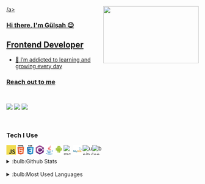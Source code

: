 <a href="https://giphy.com/stories/which-witch-are-you-925a1e5b-043c"><img src="https://media.giphy.com/media/1xbEpYJ8svLKo/giphy.gif " align="right" height="150" width="250"> /a>

### Hi there, I'm Gülşah :blush: 

## Frontend Developer

- 🌱  I’m addicted to learning and growing every day

### Reach out to me
<br/>

[<img  width="22" src="https://unpkg.com/simple-icons@v5/icons/linkedin.svg" />][linkedin]
[<img  width="22" src="https://unpkg.com/simple-icons@v5/icons/hackerrank.svg" />][hackerrank]
[<img  width="22" src="https://unpkg.com/simple-icons@v5/icons/instagram.svg" />][instagram]

<br/>

### Tech I Use

<img align="left" src="https://raw.githubusercontent.com/github/explore/80688e429a7d4ef2fca1e82350fe8e3517d3494d/topics/javascript/javascript.png" width="25" height="25">
<img align="left" src="https://raw.githubusercontent.com/devicons/devicon/master/icons/html5/html5-original-wordmark.svg" alt="html5" width="25" height="25">
<img align="left" src="https://raw.githubusercontent.com/devicons/devicon/master/icons/css3/css3-original-wordmark.svg" alt="css3" width="25" height="25">
<img align="left" src="https://raw.githubusercontent.com/devicons/devicon/master/icons/csharp/csharp-original.svg" alt="csharp" width="25" height="25">
<img align="left" src="https://raw.githubusercontent.com/devicons/devicon/master/icons/java/java-original.svg" alt="java" width="25" height="25">
<img align="left" src="https://raw.githubusercontent.com/devicons/devicon/master/icons/android/android-original-wordmark.svg" alt="android" width="25" height="25">
<img align="left" src="https://www.svgrepo.com/show/303229/microsoft-sql-server-logo.svg" alt="mssql" width="25" height="25"/>
<img align="left" src="https://raw.githubusercontent.com/devicons/devicon/master/icons/mysql/mysql-original-wordmark.svg" alt="mysql" width="25" height="25">
<img align="left" src="https://www.vectorlogo.zone/logos/unity3d/unity3d-icon.svg" alt="unity" width="25" height="25">
<img align="left" src="https://download.blender.org/branding/community/blender_community_badge_white.svg" alt="blender" width="25" height="25">

<br/>
<br/>

<details>
 <summary>:bulb:Github Stats</summary>
 <img src="https://github-readme-stats.vercel.app/api?username=gulsahh1&&theme=radical">
</details>

<br/>

<details>
 <summary>:bulb:Most Used Languages</summary>
 <img src="https://github-readme-stats.vercel.app/api/top-langs/?username=anuraghazra&layout=compact">
</details>

[linkedin]:linkedin.com/in/gulsahsahinn1
[hackerrank]:https://www.hackerrank.com/sahingulsah541
[instagram]:https://www.instagram.com/sahiingulsah/
